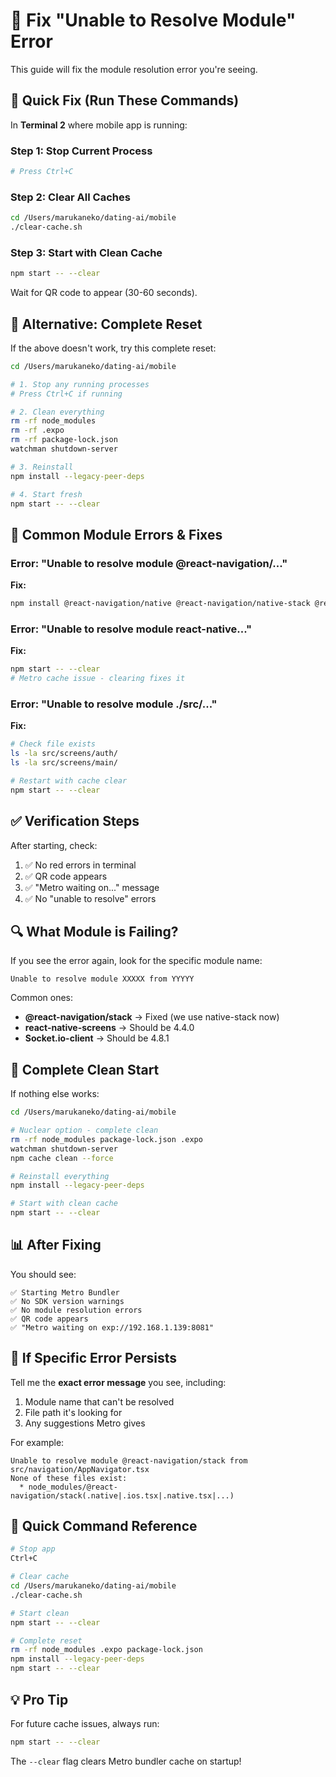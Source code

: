 # 🔧 Fix "Unable to Resolve Module" Error

This guide will fix the module resolution error you're seeing.

## 🚀 Quick Fix (Run These Commands)

In **Terminal 2** where mobile app is running:

### Step 1: Stop Current Process
```bash
# Press Ctrl+C
```

### Step 2: Clear All Caches
```bash
cd /Users/marukaneko/dating-ai/mobile
./clear-cache.sh
```

### Step 3: Start with Clean Cache
```bash
npm start -- --clear
```

Wait for QR code to appear (30-60 seconds).

## 🎯 Alternative: Complete Reset

If the above doesn't work, try this complete reset:

```bash
cd /Users/marukaneko/dating-ai/mobile

# 1. Stop any running processes
# Press Ctrl+C if running

# 2. Clean everything
rm -rf node_modules
rm -rf .expo
rm -rf package-lock.json
watchman shutdown-server

# 3. Reinstall
npm install --legacy-peer-deps

# 4. Start fresh
npm start -- --clear
```

## 📱 Common Module Errors & Fixes

### Error: "Unable to resolve module @react-navigation/..."

**Fix:**
```bash
npm install @react-navigation/native @react-navigation/native-stack @react-navigation/bottom-tabs --legacy-peer-deps
```

### Error: "Unable to resolve module react-native..."

**Fix:**
```bash
npm start -- --clear
# Metro cache issue - clearing fixes it
```

### Error: "Unable to resolve module ./src/..."

**Fix:**
```bash
# Check file exists
ls -la src/screens/auth/
ls -la src/screens/main/

# Restart with cache clear
npm start -- --clear
```

## ✅ Verification Steps

After starting, check:

1. ✅ No red errors in terminal
2. ✅ QR code appears
3. ✅ "Metro waiting on..." message
4. ✅ No "unable to resolve" errors

## 🔍 What Module is Failing?

If you see the error again, look for the specific module name:

```
Unable to resolve module XXXXX from YYYYY
```

Common ones:
- **@react-navigation/stack** → Fixed (we use native-stack now)
- **react-native-screens** → Should be 4.4.0
- **Socket.io-client** → Should be 4.8.1

## 🎯 Complete Clean Start

If nothing else works:

```bash
cd /Users/marukaneko/dating-ai/mobile

# Nuclear option - complete clean
rm -rf node_modules package-lock.json .expo
watchman shutdown-server
npm cache clean --force

# Reinstall everything
npm install --legacy-peer-deps

# Start with clean cache
npm start -- --clear
```

## 📊 After Fixing

You should see:
```
✅ Starting Metro Bundler
✅ No SDK version warnings
✅ No module resolution errors
✅ QR code appears
✅ "Metro waiting on exp://192.168.1.139:8081"
```

## 🔧 If Specific Error Persists

Tell me the **exact error message** you see, including:
1. Module name that can't be resolved
2. File path it's looking for
3. Any suggestions Metro gives

For example:
```
Unable to resolve module @react-navigation/stack from src/navigation/AppNavigator.tsx
None of these files exist:
  * node_modules/@react-navigation/stack(.native|.ios.tsx|.native.tsx|...)
```

## 🎉 Quick Command Reference

```bash
# Stop app
Ctrl+C

# Clear cache
cd /Users/marukaneko/dating-ai/mobile
./clear-cache.sh

# Start clean
npm start -- --clear

# Complete reset
rm -rf node_modules .expo package-lock.json
npm install --legacy-peer-deps
npm start -- --clear
```

## 💡 Pro Tip

For future cache issues, always run:
```bash
npm start -- --clear
```

The `--clear` flag clears Metro bundler cache on startup!

